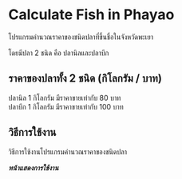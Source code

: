 # Calculate Fish in Phayao
โปรแกรมคำนวณราคาของชนิดปลาที่ขึ้นชื่อในจังหวัดพะเยา

โดยมีปลา 2 ชนิด คือ ปลานิลและปลาบึก

## ราคาของปลาทั้ง 2 ชนิด (กิโลกรัม / บาท)
ปลานิล 1 กิโลกรัม มีราคาขายเท่ากับ 80 บาท \
ปลาบึก 1 กิโลกรัม มีราคาขายเท่ากับ 100 บาท 

## วิธีการใช้งาน
วิธีการใช้งานโปรแกรมคำนวณราคาของชนิดปลา

***หน้าแสดงการใช้งาน***
